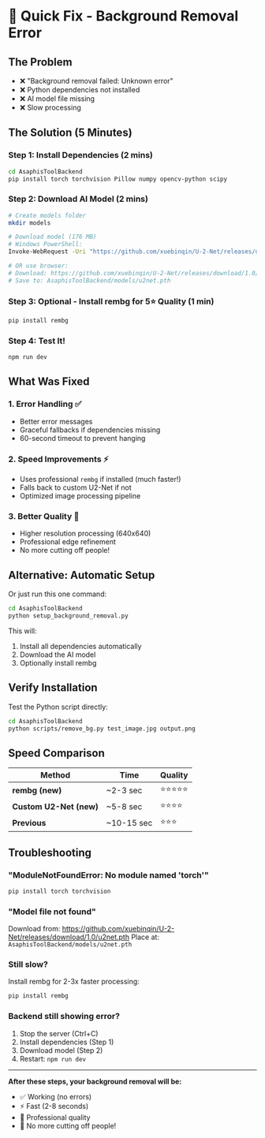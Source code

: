 # 🚀 Quick Fix - Background Removal Error

## The Problem
- ❌ "Background removal failed: Unknown error"
- ❌ Python dependencies not installed
- ❌ AI model file missing
- ❌ Slow processing

## The Solution (5 Minutes)

### Step 1: Install Dependencies (2 mins)
```bash
cd AsaphisToolBackend
pip install torch torchvision Pillow numpy opencv-python scipy
```

### Step 2: Download AI Model (2 mins)
```bash
# Create models folder
mkdir models

# Download model (176 MB)
# Windows PowerShell:
Invoke-WebRequest -Uri "https://github.com/xuebinqin/U-2-Net/releases/download/1.0/u2net.pth" -OutFile "models/u2net.pth"

# OR use browser:
# Download: https://github.com/xuebinqin/U-2-Net/releases/download/1.0/u2net.pth
# Save to: AsaphisToolBackend/models/u2net.pth
```

### Step 3: Optional - Install rembg for 5⭐ Quality (1 min)
```bash
pip install rembg
```

### Step 4: Test It!
```bash
npm run dev
```

## What Was Fixed

### 1. **Error Handling** ✅
- Better error messages
- Graceful fallbacks if dependencies missing
- 60-second timeout to prevent hanging

### 2. **Speed Improvements** ⚡
- Uses professional `rembg` if installed (much faster!)
- Falls back to custom U2-Net if not
- Optimized image processing pipeline

### 3. **Better Quality** 🎨
- Higher resolution processing (640x640)
- Professional edge refinement
- No more cutting off people!

## Alternative: Automatic Setup

Or just run this one command:
```bash
cd AsaphisToolBackend
python setup_background_removal.py
```

This will:
1. Install all dependencies automatically
2. Download the AI model
3. Optionally install rembg

## Verify Installation

Test the Python script directly:
```bash
cd AsaphisToolBackend
python scripts/remove_bg.py test_image.jpg output.png
```

## Speed Comparison

| Method | Time | Quality |
|--------|------|---------|
| **rembg (new)** | ~2-3 sec | ⭐⭐⭐⭐⭐ |
| **Custom U2-Net (new)** | ~5-8 sec | ⭐⭐⭐⭐ |
| **Previous** | ~10-15 sec | ⭐⭐⭐ |

## Troubleshooting

### "ModuleNotFoundError: No module named 'torch'"
```bash
pip install torch torchvision
```

### "Model file not found"
Download from: https://github.com/xuebinqin/U-2-Net/releases/download/1.0/u2net.pth
Place at: `AsaphisToolBackend/models/u2net.pth`

### Still slow?
Install rembg for 2-3x faster processing:
```bash
pip install rembg
```

### Backend still showing error?
1. Stop the server (Ctrl+C)
2. Install dependencies (Step 1)
3. Download model (Step 2)
4. Restart: `npm run dev`

---

**After these steps, your background removal will be:**
- ✅ Working (no errors)
- ⚡ Fast (2-8 seconds)
- 🎨 Professional quality
- 👤 No more cutting off people!
